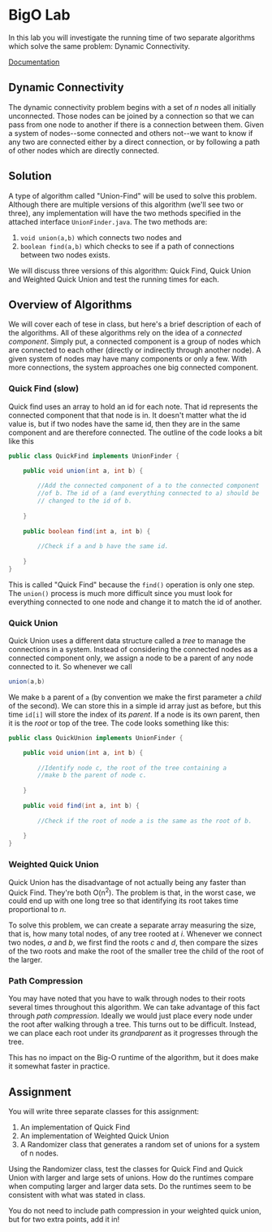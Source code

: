 # BigO Lab

In this lab you will investigate the running time of two separate algorithms
which solve the same problem: Dynamic Connectivity.

[Documentation](https://friendsbaltcs.github.io/docs/ACS/BigOLab/UnionFinder.html)

## Dynamic Connectivity

The dynamic connectivity problem begins with a set of _n_ nodes all initially
unconnected. Those nodes can be joined by a connection so that we can pass from
one node to another if there is a connection between them. Given a system of
nodes--some connected and others not--we want to know if any two are connected
either by a direct connection, or by following a path of other nodes which are
directly connected.

## Solution

A type of algorithm called "Union-Find" will be used to solve this problem.
Although there are multiple versions of this algorithm (we'll see two or
three), any implementation will have the two methods specified in the attached
interface `UnionFinder.java`. The two methods are:

1. `void union(a,b)` which connects two nodes and
2. `boolean find(a,b)` which checks to see if a path of connections between two
nodes exists.

We will discuss three versions of this algorithm: Quick Find, Quick Union and
Weighted Quick Union and test the running times for each.

## Overview of Algorithms
We will cover each of tese in class, but here's a brief description of each of
the algorithms. All of these algorithms rely on the idea of a _connected_
_component_. Simply put, a connected component is a group of nodes which are
connected to each other (directly or indirectly through another node). A given
system of nodes may have many components or only a few. With more connections,
the system approaches one big connected component.

### Quick Find (slow)
Quick find uses an array to hold an id for each note. That id represents the
connected component that that node is in. It doesn't matter what the id value
is, but if two nodes have the same id, then they are in the same component and
are therefore connected. The outline of the code looks a bit like this
```java
public class QuickFind implements UnionFinder {

    public void union(int a, int b) {
    
        //Add the connected component of a to the connected component
        //of b. The id of a (and everything connected to a) should be
        // changed to the id of b.
    
    }
    
    public boolean find(int a, int b) {
        
        //Check if a and b have the same id.
    
    }
} 
```

This is called "Quick Find" because the `find()` operation is only one step. The
`union()` process is much more difficult since you must look for everything
connected to one node and change it to match the id of another.

### Quick Union

Quick Union uses a different data structure called a _tree_ to manage the
connections in a system. Instead of considering the connected nodes as a
connected component only, we assign a node to be a parent of any node connected
to it. So whenever we call

```java
union(a,b)
```
We make `b` a parent of `a` (by convention we make the first parameter a
_child_ of the second). We can store this in a simple id array just as before,
but this time `id[i]` will store the index of its _parent_. If a node is its
own parent, then it is the _root_ or top of the tree. The code looks something 
like this:

```java
public class QuickUnion implements UnionFinder {

    public void union(int a, int b) {
        
        //Identify node c, the root of the tree containing a
        //make b the parent of node c.
    
    }
    
    public void find(int a, int b) {
        
        //Check if the root of node a is the same as the root of b.
    
    }
}
```

### Weighted Quick Union

Quick Union has the disadvantage of not actually being any faster than Quick
Find. They're both O(n<sup>2</sup>). The problem is that, in the worst case,
we could end up with one long tree so that identifying its root takes time
proportional to _n_.

To solve this problem, we can create a separate array measuring the size, that
is, how many total nodes, of any tree rooted at _i_. Whenever we connect two
nodes, _a_ and _b_, we first find the roots _c_ and _d_, then compare the sizes
of the two roots and make the root of the smaller tree the child of the root of
the larger.

### Path Compression

You may have noted that you have to walk through nodes to their roots several
times throughout this algorithm. We can take advantage of this fact through
_path compression_. Ideally we would just place every node under the root after
walking through a tree. This turns out to be difficult. Instead, we can place
each root under its _grandparent_ as it progresses through the tree.

This has no impact on the Big-O runtime of the algorithm, but it does make it
somewhat faster in practice.

## Assignment

You will write three separate classes for this assignment:

1. An implementation of Quick Find
2. An implementation of Weighted Quick Union
3. A Randomizer class that generates a random set of unions for a system of
n nodes.

Using the Randomizer class, test the classes for Quick Find and Quick Union
with larger and large sets of unions. How do the runtimes compare when
computing larger and larger data sets. Do the runtimes seem to be consistent
with what was stated in class.

You do not need to include path compression in your weighted quick union, but
for two extra points, add it in!